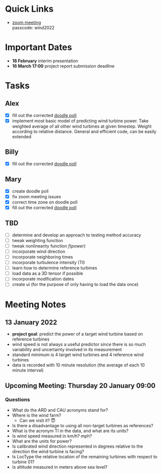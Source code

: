 # Quick Links
- [zoom meeting](https://ed-ac-uk.zoom.us/j/87477169710)  
  passcode: wind2022

# Important Dates
- **18 February** interim presentation
- **16 March 17:00** project report submission deadline

# Tasks
## Alex
- [x] fill out the corrected [doodle poll](https://doodle.com/poll/envaniqyhsn8crah?utm_source=poll&utm_medium=link)
- [x] implement most basic model of predicting wind turbine power. Take weighted average of all other wind turbines at given timestep. Weight according to relative distance. General and efficient code, can be easily extended

## Billy
- [x] fill out the corrected [doodle poll](https://doodle.com/poll/envaniqyhsn8crah?utm_source=poll&utm_medium=link)

## Mary
- [x] create doodle poll
- [x] fix zoom meeting issues
- [x] correct time zone on doodle poll
- [x] fill out the corrected [doodle poll](https://doodle.com/poll/envaniqyhsn8crah?utm_source=poll&utm_medium=link)

## TBD
- [ ] determine and develop an approach to testing method accuracy
- [ ] tweak weighting function
- [ ] tweak nonlinearity function $f(power)$
- [ ] incorporate wind direction
- [ ] incorporate neighboring times
- [ ] incorporate turbulence intensity (TI)
- [ ] learn how to determine reference turbines
- [ ] load data as a 3D tensor if possible
- [ ] incorporate modification dates
- [ ] create ui (for the purpose of only having to load the data once)

# Meeting Notes
## 13 January 2022
- **project goal**: predict the power of a target wind turbine based on reference turbines
- wind speed is not always a useful predictor since there is so much variability and uncertainty involved in its measurement
- standard minimum is 4 target wind turbines and 4 reference wind turbines
- data is recorded with 10 minute resolution (the average of each 10 minute interval)

## Upcoming Meeting: Thursday 20 January 09:00
### Questions
- What do the ARD and CAU acronyms stand for?
- Where is the wind farm?
    - Can we visit it? 😇
- Is there a disadvantage to using all non-target turbines as references?
- What is the acronym TI in the data, and what are its units? 
- Is wind speed measured in km/h? mph?
- What are the units for power?
- Is calibrated wind direction represented in degrees relative to the direction the wind turbine is facing?
- Is LocType the relative location of the remaining turbines with respect to turbine 01?
- Is altitude measured in meters above sea level?
